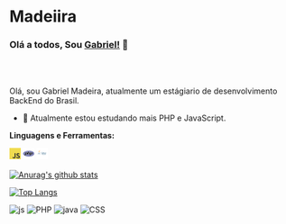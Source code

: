 # Madeiira
### Olá a todos, Sou [Gabriel!](https://github.com/Madeiira) 👋


<br />
<br />

Olá, sou Gabriel Madeira, atualmente um estágiario de desenvolvimento BackEnd do Brasil.


- 🌱 Atualmente estou estudando mais PHP e JavaScript.



**Linguagens e Ferramentas:**  

<code><img height="20" src="https://raw.githubusercontent.com/github/explore/80688e429a7d4ef2fca1e82350fe8e3517d3494d/topics/javascript/javascript.png"></code>
<code><img height="20" src="https://raw.githubusercontent.com/github/explore/80688e429a7d4ef2fca1e82350fe8e3517d3494d/topics/php/php.png"></code>
<code><img height="20" src="https://raw.githubusercontent.com/github/explore/80688e429a7d4ef2fca1e82350fe8e3517d3494d/topics/java/java.png"></code>

<a href="https://github.com/anuraghazra/github-readme-stats">
  <img align="center" src="https://github-readme-stats.vercel.app/api?username=Madeiira&show_icons=true&include_all_commits=true&theme=material-palenight" alt="Anurag's github stats" />
</a>

[![Top Langs](https://github-readme-stats.vercel.app/api/top-langs/?username=Madeiira&layout=compact&theme=dracula)](https://github.com/anuraghazra/github-readme-stats)


![js](https://img.shields.io/badge/Javascript%20-%2320232a.svg?&style=flat-square&logo=javascript&logoColor=%2yellow)
![PHP](https://img.shields.io/badge/PHP%20-%2320232a.svg?&style=flat-square&logo=PHP&logoColor=%2yellow)
![java](https://img.shields.io/badge/java%20-%2320232a.svg?&style=flat-square&logo=java)
![CSS](https://img.shields.io/badge/CSS%20-%2320232a.svg?&style=flat-square&logo=CSS)
